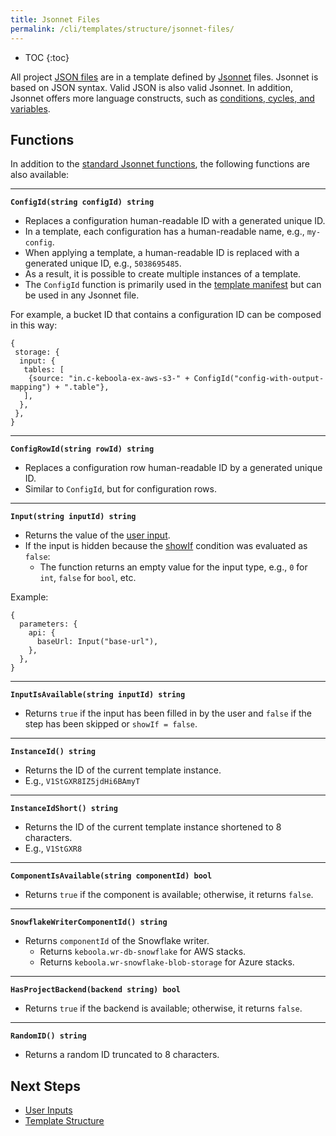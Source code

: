```yaml
---
title: Jsonnet Files
permalink: /cli/templates/structure/jsonnet-files/
---
```


* TOC
{:toc}

All project [JSON files](/cli/structure/) are in a template defined by [Jsonnet](https://jsonnet.org/) files.
Jsonnet is based on JSON syntax. Valid JSON is also valid Jsonnet.
In addition, Jsonnet offers more language constructs, such as [conditions, cycles, and variables](https://jsonnet.org/learning/tutorial.html).


## Functions

In addition to the [standard Jsonnet functions](https://jsonnet.org/ref/stdlib.html), the following functions are also available: 

--------------------------------------

**`ConfigId(string configId) string`**

- Replaces a configuration human-readable ID with a generated unique ID.
- In a template, each configuration has a human-readable name, e.g., `my-config`.
- When applying a template, a human-readable ID is replaced with a generated unique ID, e.g., `5038695485`.
- As a result, it is possible to create multiple instances of a template.
- The `ConfigId` function is primarily used in the [template manifest](/cli/templates/structure/#repository-manifest) but can be used in any Jsonnet file.

For example, a bucket ID that contains a configuration ID can be composed in this way:
```jsonnet
{
 storage: {
  input: {
   tables: [
    {source: "in.c-keboola-ex-aws-s3-" + ConfigId("config-with-output-mapping") + ".table"},
   ],
  },
 },
}
```

--------------------------------------

**`ConfigRowId(string rowId) string`**

- Replaces a configuration row human-readable ID by a generated unique ID.
- Similar to `ConfigId`, but for configuration rows.

--------------------------------------

**`Input(string inputId) string`**

- Returns the value of the [user input](/cli/templates/structure/inputs/).
- If the input is hidden because the [showIf](/cli/templates/structure/inputs/#show-if) condition was evaluated as `false`:
  - The function returns an empty value for the input type, e.g., `0` for `int`, `false` for `bool`, etc.

Example:
```jsonnet
{
  parameters: {
    api: {
      baseUrl: Input("base-url"),
    },
  },
}
```

--------------------------------------

**`InputIsAvailable(string inputId) string`**

- Returns `true` if the input has been filled in by the user and `false` if the step has been skipped or `showIf = false`.

--------------------------------------

**`InstanceId() string`**

- Returns the ID of the current template instance.
- E.g., `V1StGXR8IZ5jdHi6BAmyT`

--------------------------------------

**`InstanceIdShort() string`**

- Returns the ID of the current template instance shortened to 8 characters.
- E.g., `V1StGXR8`

--------------------------------------

**`ComponentIsAvailable(string componentId) bool`**

- Returns `true` if the component is available; otherwise, it returns `false`.

--------------------------------------

**`SnowflakeWriterComponentId() string`**

- Returns `componentId` of the Snowflake writer.
  - Returns `keboola.wr-db-snowflake` for AWS stacks.
  - Returns `keboola.wr-snowflake-blob-storage` for Azure stacks.

--------------------------------------

**`HasProjectBackend(backend string) bool`**

- Returns `true` if the backend is available; otherwise, it returns `false`.

--------------------------------------

**`RandomID() string`**

- Returns a random ID truncated to 8 characters.
  

## Next Steps
- [User Inputs](/cli/templates/structure/inputs/)
- [Template Structure](/cli/templates/structure/)
